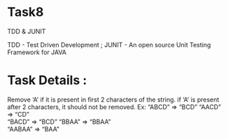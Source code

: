 # Task8
TDD &amp; JUNIT

TDD - Test Driven Development ; 
JUNIT - An open source Unit Testing Framework for JAVA

# Task Details :

Remove ‘A’ if it is present in first 2 characters of the string. 
 if ‘A’ is present after 2 characters, it should not be removed. 
 Ex: “ABCD” => “BCD” 
             “AACD” => “CD”  
             “BACD” => “BCD” 
             “BBAA” => “BBAA”        
             “AABAA” => “BAA” 
